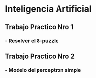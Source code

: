 # Inteligencia Artificial

## Trabajo Practico Nro 1

### - Resolver el 8-puzzle

## Trabajo Practico Nro 2

### - Modelo del perceptron simple